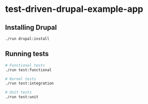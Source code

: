 # test-driven-drupal-example-app

## Installing Drupal

    ./run drupal:install

## Running tests

```bash
# Functional tests
./run test:functional

# Kernel tests
./run test:integration

# Unit tests
./run test:unit
```
